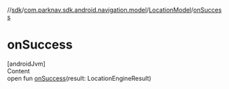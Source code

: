 //[sdk](../../../index.md)/[com.parknav.sdk.android.navigation.model](../index.md)/[LocationModel](index.md)/[onSuccess](on-success.md)



# onSuccess  
[androidJvm]  
Content  
open fun [onSuccess](on-success.md)(result: LocationEngineResult)  



